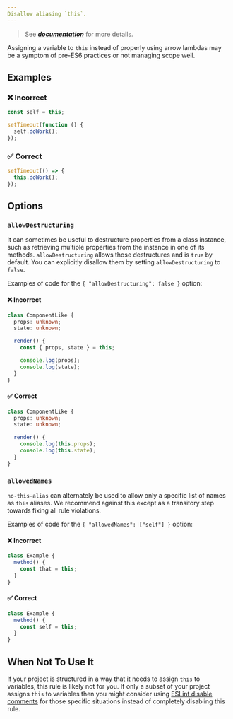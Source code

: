 ```yaml
---
Disallow aliasing `this`.
---
```


> See [***documentation***](https://developer.huawei.com/consumer/{{region}}/doc/harmonyos-guides-{{apiVersion}}/ide_no-this-alias-{{apiVersion}}) for more details.

Assigning a variable to `this` instead of properly using arrow lambdas may be a symptom of pre-ES6 practices
or not managing scope well.

## Examples

<!--tabs-->

### ❌ Incorrect

```ts
const self = this;

setTimeout(function () {
  self.doWork();
});
```

### ✅ Correct

```ts
setTimeout(() => {
  this.doWork();
});
```

## Options

### `allowDestructuring`

It can sometimes be useful to destructure properties from a class instance, such as retrieving multiple properties from the instance in one of its methods.
`allowDestructuring` allows those destructures and is `true` by default.
You can explicitly disallow them by setting `allowDestructuring` to `false`.

Examples of code for the `{ "allowDestructuring": false }` option:

<!--tabs-->

#### ❌ Incorrect

```ts option='{ "allowDestructuring": false }'
class ComponentLike {
  props: unknown;
  state: unknown;

  render() {
    const { props, state } = this;

    console.log(props);
    console.log(state);
  }
}
```

#### ✅ Correct

```ts option='{ "allowDestructuring": false }'
class ComponentLike {
  props: unknown;
  state: unknown;

  render() {
    console.log(this.props);
    console.log(this.state);
  }
}
```

### `allowedNames`

`no-this-alias` can alternately be used to allow only a specific list of names as `this` aliases.
We recommend against this except as a transitory step towards fixing all rule violations.

Examples of code for the `{ "allowedNames": ["self"] }` option:

<!--tabs-->

#### ❌ Incorrect

```ts option='{ "allowedNames": ["self"] }'
class Example {
  method() {
    const that = this;
  }
}
```

#### ✅ Correct

```ts option='{ "allowedNames": ["self"] }'
class Example {
  method() {
    const self = this;
  }
}
```

## When Not To Use It

If your project is structured in a way that it needs to assign `this` to variables, this rule is likely not for you.
If only a subset of your project assigns `this` to variables then you might consider using [ESLint disable comments](https://eslint.org/docs/latest/use/configure/rules#using-configuration-comments-1) for those specific situations instead of completely disabling this rule.

